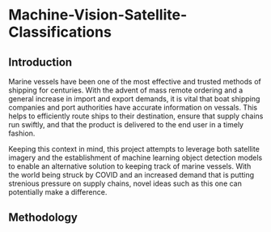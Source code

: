 # Machine-Vision-Satellite-Classifications

## Introduction
Marine vessels have been one of the most effective and trusted methods of shipping for centuries.
With the advent of mass remote ordering and a general increase in import and export demands, it is vital that boat shipping companies and port
authorities have accurate information on vessals. This helps to efficiently route ships to their destination, ensure that supply chains run swiftly, and
that the product is delivered to the end user in a timely fashion.

Keeping this context in mind, this project attempts to leverage both satellite imagery and the establishment of machine learning object detection models to enable an 
alternative solution to keeping track of marine vessels. With the world being struck by COVID and an increased demand that is putting strenious pressure on supply chains,
novel ideas such as this one can potentially make a difference.

## Methodology

